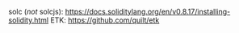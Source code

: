 
solc (*not* solcjs): https://docs.soliditylang.org/en/v0.8.17/installing-solidity.html
ETK: https://github.com/quilt/etk